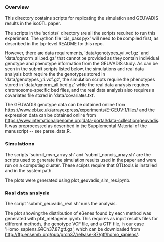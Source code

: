 ### Overview

This directory contains scripts for replicating the simulation and GEUVADIS results in the isoQTL paper.

The scripts in the 'scripts/' directory are all the scripts required to run this experiment. The cython file 'cis_pass.pyx' will need to be compiled first, as described in the top-level README for this repo.

However, there are data requirements, 'data/genotypes_yri.vcf.gz' and 'data/qqnorm_all.bed.gz' that cannot be provided as they contain individual genotype and phenotype information from the GEUVADIS study. As can be seen in the submit scripts listed below, the simulations and real data analysis both require the the genotypes stored in 'data/genotypes_yri.vcf.gz', the simulation scripts require the phenotypes stored in 'data/qqnorm_all.bed.gz' while the real data analysis requires chromosome-specific bed files, and the real data analysis also requires a covariates file stored in 'data/covariates.txt'.

The GEUVADIS genotype data can be obtained online from https://www.ebi.ac.uk/arrayexpress/experiments/E-GEUV-1/files/ and the expression data can be obtained online from https://www.internationalgenome.org/data-portal/data-collection/geuvadis. It was preprocessed as described in the Supplemental Material of the manuscript -- see parse_data.R.

### Simulations

The scripts 'submit_mvn_array.sh' and 'submit_noncis_array.sh' are the scripts used to generate the simulation results used in the paper and were run on a computing cluster. These scripts require that QTLtools is installed and in the system path.

The plots were generated using plot_geuvadis_sim_res.ipynb.

### Real data analysis

The script 'submit_geuvadis_real.sh' runs the analysis.

The plot showing the distribution of eGenes found by each method was generated with plot_metagene.ipynb. This requires as input results files for different methods, the genotype VCF file, and a GTF file, in our case 'Homo_sapiens.GRCh37.87.gtf.gz', which can be downloaded from http://ftp.ensembl.org/pub/grch37/release-87/gtf/homo_sapiens/. 

